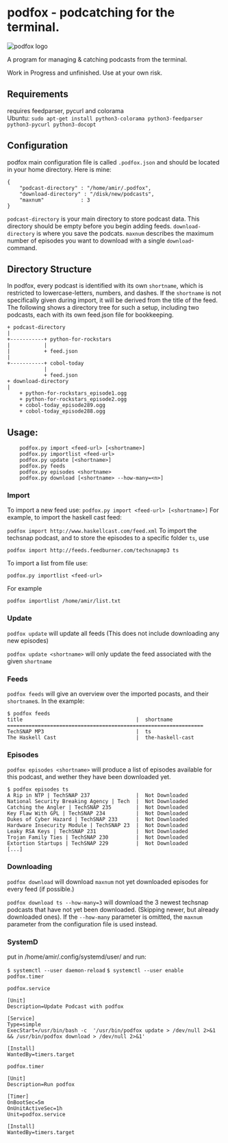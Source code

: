 # podfox - podcatching for the terminal.
![podfox logo](https://raw.githubusercontent.com/brtmr/podfox/62a0a3e745185deee2ee92e1250034d65d863c21/logo/logo.png)


A program for managing & catching podcasts from the terminal. 

Work in Progress and unfinished. Use at your own risk.
## Requirements
requires feedparser, pycurl and colorama  
Ubuntu: ```sudo apt-get install python3-colorama python3-feedparser python3-pycurl python3-docopt```

## Configuration

podfox main configuration file is called `.podfox.json` and should be located in your home directory.
Here is mine: 
```
{
    "podcast-directory" : "/home/amir/.podfox",
    "download-directory" : "/disk/new/podcasts",
    "maxnum"            : 3
}
```
`podcast-directory` is your main directory to store podcast data. This directory should be empty before you
begin adding feeds.
`download-directory` is where you save the podcats.
`maxnum` describes the maximum number of episodes you want to download with a single `download`-command.

## Directory Structure

In podfox, every podcast is identified with its own `shortname`, which is restricted to lowercase-letters, numbers, and dashes. If the `shortname` is not specifically given during import, it will be derived from the title of the feed. The following shows a directory tree for such a setup, including two podcasts, each with its own feed.json file for bookkeeping.
 
```
+ podcast-directory
|              
+-----------+ python-for-rockstars
|           |
|           + feed.json
|
+-----------+ cobol-today
            |
            + feed.json
+ download-directory
|              
    + python-for-rockstars_episode1.ogg
    + python-for-rockstars_episode2.ogg
    + cobol-today_episode289.ogg
    + cobol-today_episode288.ogg
```
## Usage:
```
    podfox.py import <feed-url> [<shortname>]
    podfox.py importlist <feed-url>
    podfox.py update [<shortname>]
    podfox.py feeds
    podfox.py episodes <shortname>
    podfox.py download [<shortname> --how-many=<n>]
```
### Import 

To import a new feed use: 
`podfox.py import <feed-url> [<shortname>]`
For example, to import the haskell cast feed:

`podfox import http://www.haskellcast.com/feed.xml`
To import the techsnap podcast, and to store the episodes to a specific folder `ts`, use 


`podfox import http://feeds.feedburner.com/techsnapmp3 ts`

To import a list from file use:

`podfox.py importlist <feed-url>`

For example

`podfox importlist /home/amir/list.txt`

### Update
`podfox update` will update all feeds (This does not include downloading any new episodes)

`podfox update <shortname>` will only update the feed associated with the given `shortname`

### Feeds 

`podfox feeds` will give an overview over the imported pocasts, and their `shortname`s.
In the example: 
```
$ podfox feeds
title                                     |  shortname           
================================================================
TechSNAP MP3                              |  ts                  
The Haskell Cast                          |  the-haskell-cast    
```

### Episodes

`podfox episodes <shortname>` will produce a list of episodes available for this podcast, and wether they have been downloaded yet.

```
$ podfox episodes ts
A Rip in NTP | TechSNAP 237               |  Not Downloaded      
National Security Breaking Agency | Tech  |  Not Downloaded      
Catching the Angler | TechSNAP 235        |  Not Downloaded      
Key Flaw With GPL | TechSNAP 234          |  Not Downloaded      
Dukes of Cyber Hazard | TechSNAP 233      |  Not Downloaded      
Hardware Insecurity Module | TechSNAP 23  |  Not Downloaded      
Leaky RSA Keys | TechSNAP 231             |  Not Downloaded      
Trojan Family Ties | TechSNAP 230         |  Not Downloaded      
Extortion Startups | TechSNAP 229         |  Not Downloaded      
[...]
```

### Downloading

`podfox download` will download `maxnum` not yet downloaded episodes for every feed (if possible.)

`podfox download ts --how-many=3` will download the 3 newest techsnap podcasts that have not yet been downloaded. (Skipping newer, but already downloaded ones). If the `--how-many` parameter is omitted, the `maxnum` parameter from the configuration file is used instead.

### SystemD
put in /home/amir/.config/systemd/user/ and run:

`$ systemctl --user daemon-reload`
`$ systemctl --user enable podfox.timer`

`podfox.service`
```
[Unit]
Description=Update Podcast with podfox

[Service]
Type=simple
ExecStart=/usr/bin/bash -c  '/usr/bin/podfox update > /dev/null 2>&1 && /usr/bin/podfox download > /dev/null 2>&1'

[Install]
WantedBy=timers.target
```
`podfox.timer`
```
[Unit]
Description=Run podfox

[Timer]
OnBootSec=5m
OnUnitActiveSec=1h
Unit=podfox.service

[Install]
WantedBy=timers.target
```


